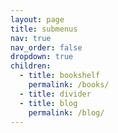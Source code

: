 ```yaml
---
layout: page
title: submenus
nav: true
nav_order: false
dropdown: true
children:
  - title: bookshelf
    permalink: /books/
  - title: divider
  - title: blog
    permalink: /blog/
---
```

